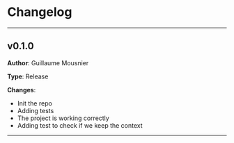 # Changelog

---

## v0.1.0

**Author**: Guillaume Mousnier

**Type**: Release

**Changes**:
- Init the repo
- Adding tests
- The project is working correctly
- Adding test to check if we keep the context

---
